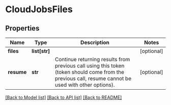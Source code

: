 # CloudJobsFiles

## Properties
Name | Type | Description | Notes
------------ | ------------- | ------------- | -------------
**files** | **list[str]** |  | [optional] 
**resume** | **str** | Continue returning results from previous call using this token (token should come from the previous call, resume cannot be used with other options). | [optional] 

[[Back to Model list]](../README.md#documentation-for-models) [[Back to API list]](../README.md#documentation-for-api-endpoints) [[Back to README]](../README.md)


